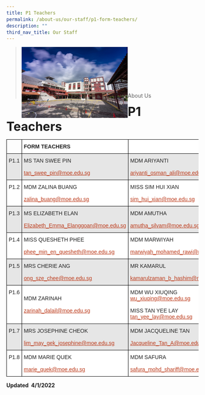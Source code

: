 ```yaml
---
title: P1 Teachers
permalink: /about-us/our-staff/p1-form-teachers/
description: ""
third_nav_title: Our Staff
---
```

><img src="/images/Picture-1-min.jpg"  
     style="width:60%"
			align="left"><br><br><br><br><br><br><br>
>About Us

**<font size=6>P1 Teachers</font>**

<table style="border-collapse:collapse;border-spacing:0" class="tg"><thead><tr><th style="border-color:black;border-style:solid;border-width:1px;font-family:Arial, sans-serif;font-size:14px;font-weight:normal;overflow:hidden;padding:10px 5px;text-align:left;vertical-align:top;word-break:normal"></th><th style="background-color:#FFF;border-color:black;border-style:solid;border-width:1px;color:#222;font-family:Arial, sans-serif;font-size:14px;font-weight:bold;overflow:hidden;padding:10px 5px;text-align:left;vertical-align:top;word-break:normal">FORM TEACHERS</th><th style="background-color:#FFF;border-color:black;border-style:solid;border-width:1px;color:#222;font-family:Arial, sans-serif;font-size:14px;font-weight:normal;overflow:hidden;padding:10px 5px;text-align:left;vertical-align:top;word-break:normal"> </th></tr></thead><tbody><tr><td style="background-color:#E6E6E6;border-color:black;border-style:solid;border-width:1px;color:#222;font-family:Arial, sans-serif;font-size:14px;overflow:hidden;padding:10px 5px;text-align:left;vertical-align:top;word-break:normal">P1.1</td><td style="background-color:#E6E6E6;border-color:black;border-style:solid;border-width:1px;color:#222;font-family:Arial, sans-serif;font-size:14px;overflow:hidden;padding:10px 5px;text-align:left;vertical-align:middle;word-break:normal">MS TAN SWEE PIN<br><br><a href="mailto:tan_swee_pin@moe.edu.sg"><span style="text-decoration:underline;color:#BC3A1A;background-color:transparent">tan_swee_pin@moe.edu.sg</span></a></td><td style="background-color:#E6E6E6;border-color:black;border-style:solid;border-width:1px;color:#222;font-family:Arial, sans-serif;font-size:14px;overflow:hidden;padding:10px 5px;text-align:left;vertical-align:middle;word-break:normal">MDM ARIYANTI<br><br><a href="mailto:ariyanti_osman_ali@moe.edu.sg"><span style="text-decoration:underline;color:#BC3A1A;background-color:transparent">ariyanti_osman_ali@moe.edu.sg</span></a></td></tr><tr><td style="background-color:#FFF;border-color:black;border-style:solid;border-width:1px;color:#222;font-family:Arial, sans-serif;font-size:14px;overflow:hidden;padding:10px 5px;text-align:left;vertical-align:top;word-break:normal">P1.2</td><td style="background-color:#FFF;border-color:black;border-style:solid;border-width:1px;color:#222;font-family:Arial, sans-serif;font-size:14px;overflow:hidden;padding:10px 5px;text-align:left;vertical-align:middle;word-break:normal">MDM ZALINA BUANG<br><br><a href="mailto:zalina_buang@moe.edu.sg"><span style="text-decoration:underline;color:#BC3A1A;background-color:transparent">zalina_buang@moe.edu.sg</span></a></td><td style="background-color:#FFF;border-color:black;border-style:solid;border-width:1px;color:#222;font-family:Arial, sans-serif;font-size:14px;overflow:hidden;padding:10px 5px;text-align:left;vertical-align:middle;word-break:normal">MISS SIM HUI XIAN<br><br><a href="mailto:sim_hui_xian@moe.edu.sg"><span style="text-decoration:underline;color:#BC3A1A;background-color:transparent">sim_hui_xian@moe.edu.sg</span></a></td></tr><tr><td style="background-color:#E6E6E6;border-color:black;border-style:solid;border-width:1px;color:#222;font-family:Arial, sans-serif;font-size:14px;overflow:hidden;padding:10px 5px;text-align:left;vertical-align:top;word-break:normal">P1.3</td><td style="background-color:#E6E6E6;border-color:black;border-style:solid;border-width:1px;color:#222;font-family:Arial, sans-serif;font-size:14px;overflow:hidden;padding:10px 5px;text-align:left;vertical-align:middle;word-break:normal">MS ELIZABETH ELAN<br><br><a href="mailto:Elizabeth_Emma_Elanggoan@moe.edu.sg"><span style="text-decoration:underline;color:#BC3A1A;background-color:transparent">Elizabeth_Emma_Elanggoan@moe.edu.sg</span></a></td><td style="background-color:#E6E6E6;border-color:black;border-style:solid;border-width:1px;color:#222;font-family:Arial, sans-serif;font-size:14px;overflow:hidden;padding:10px 5px;text-align:left;vertical-align:middle;word-break:normal">MDM AMUTHA<br><br><a href="mailto:amutha_silvam@moe.edu.sg"><span style="text-decoration:underline;color:#BC3A1A;background-color:transparent">amutha_silvam@moe.edu.sg</span></a></td></tr><tr><td style="background-color:#FFF;border-color:black;border-style:solid;border-width:1px;color:#222;font-family:Arial, sans-serif;font-size:14px;overflow:hidden;padding:10px 5px;text-align:left;vertical-align:top;word-break:normal">P1.4</td><td style="background-color:#FFF;border-color:black;border-style:solid;border-width:1px;color:#222;font-family:Arial, sans-serif;font-size:14px;overflow:hidden;padding:10px 5px;text-align:left;vertical-align:middle;word-break:normal">MISS QUESHETH PHEE<br><br><a href="mailto:phee_min_en_quesheth@moe.edu.sg"><span style="text-decoration:underline;color:#BC3A1A;background-color:transparent">phee_min_en_quesheth@moe.edu.sg</span></a></td><td style="background-color:#FFF;border-color:black;border-style:solid;border-width:1px;color:#222;font-family:Arial, sans-serif;font-size:14px;overflow:hidden;padding:10px 5px;text-align:left;vertical-align:middle;word-break:normal">MDM MARWIYAH<br><br><a href="mailto:marwiyah_mohamed_rawi@moe.edu.sg"><span style="text-decoration:underline;color:#BC3A1A;background-color:transparent">marwiyah_mohamed_rawi@moe.edu.sg</span></a></td></tr><tr><td style="background-color:#E6E6E6;border-color:black;border-style:solid;border-width:1px;color:#222;font-family:Arial, sans-serif;font-size:14px;overflow:hidden;padding:10px 5px;text-align:left;vertical-align:top;word-break:normal">P1.5</td><td style="background-color:#E6E6E6;border-color:black;border-style:solid;border-width:1px;color:#222;font-family:Arial, sans-serif;font-size:14px;overflow:hidden;padding:10px 5px;text-align:left;vertical-align:middle;word-break:normal">MRS CHERIE ANG<br><br><a href="mailto:ong_sze_chee@moe.edu.sg"><span style="text-decoration:underline;color:#BC3A1A;background-color:transparent">ong_sze_chee@moe.edu.sg</span></a></td><td style="background-color:#E6E6E6;border-color:black;border-style:solid;border-width:1px;color:#222;font-family:Arial, sans-serif;font-size:14px;overflow:hidden;padding:10px 5px;text-align:left;vertical-align:middle;word-break:normal">MR KAMARUL<br><br><a href="mailto:kamarulzaman_b_hashim@moe.edu.sg"><span style="text-decoration:underline;color:#BC3A1A;background-color:transparent">kamarulzaman_b_hashim@moe.edu.sg</span></a></td></tr><tr><td style="background-color:#FFF;border-color:black;border-style:solid;border-width:1px;color:#222;font-family:Arial, sans-serif;font-size:14px;overflow:hidden;padding:10px 5px;text-align:left;vertical-align:top;word-break:normal">P1.6</td><td style="background-color:#FFF;border-color:black;border-style:solid;border-width:1px;color:#222;font-family:Arial, sans-serif;font-size:14px;overflow:hidden;padding:10px 5px;text-align:left;vertical-align:middle;word-break:normal">MDM ZARINAH<br><br><a href="mailto:zarinah_dalail@moe.edu.sg" target="_blank" rel="noopener noreferrer"><span style="text-decoration:underline;color:#BC3A1A;background-color:transparent">zarinah_dalail@moe.edu.sg</span></a></td><td style="background-color:#FFF;border-color:black;border-style:solid;border-width:1px;color:#222;font-family:Arial, sans-serif;font-size:14px;overflow:hidden;padding:10px 5px;text-align:left;vertical-align:middle;word-break:normal">MDM WU XIUQING<br><a href="mailto:wu_xiuqing@moe.edu.sg" target="_blank" rel="noopener noreferrer"><span style="text-decoration:underline;color:#BC3A1A;background-color:transparent">wu_xiuqing@moe.edu.sg</span></a><br><br>MISS TAN YEE LAY<br><a href="mailto:tan_yee_lay@moe.edu.sg" target="_blank" rel="noopener noreferrer"><span style="text-decoration:underline;color:#BC3A1A;background-color:transparent">tan_yee_lay@moe.edu.sg</span></a></td></tr><tr><td style="background-color:#E6E6E6;border-color:black;border-style:solid;border-width:1px;color:#222;font-family:Arial, sans-serif;font-size:14px;overflow:hidden;padding:10px 5px;text-align:left;vertical-align:top;word-break:normal">P1.7</td><td style="background-color:#E6E6E6;border-color:black;border-style:solid;border-width:1px;color:#222;font-family:Arial, sans-serif;font-size:14px;overflow:hidden;padding:10px 5px;text-align:left;vertical-align:middle;word-break:normal">MRS JOSEPHINE CHEOK<br><br><a href="mailto:lim_may_gek_josephine@moe.edu.sg"><span style="text-decoration:underline;color:#BC3A1A;background-color:transparent">lim_may_gek_josephine@moe.edu.sg</span></a></td><td style="background-color:#E6E6E6;border-color:black;border-style:solid;border-width:1px;color:#222;font-family:Arial, sans-serif;font-size:14px;overflow:hidden;padding:10px 5px;text-align:left;vertical-align:middle;word-break:normal">MDM JACQUELINE TAN<br><br><a href="mailto:Jacqueline_Tan_A@moe.edu.sg"><span style="text-decoration:underline;color:#BC3A1A;background-color:transparent">Jacqueline_Tan_A@moe.edu.sg</span></a></td></tr><tr><td style="background-color:#FFF;border-color:black;border-style:solid;border-width:1px;color:#222;font-family:Arial, sans-serif;font-size:14px;overflow:hidden;padding:10px 5px;text-align:left;vertical-align:top;word-break:normal">P1.8</td><td style="background-color:#FFF;border-color:black;border-style:solid;border-width:1px;color:#222;font-family:Arial, sans-serif;font-size:14px;overflow:hidden;padding:10px 5px;text-align:left;vertical-align:middle;word-break:normal">MDM MARIE QUEK<br><br><a href="mailto:marie_quek@moe.edu.sg"><span style="text-decoration:underline;color:#BC3A1A;background-color:transparent">marie_quek@moe.edu.sg</span></a></td><td style="background-color:#FFF;border-color:black;border-style:solid;border-width:1px;color:#222;font-family:Arial, sans-serif;font-size:14px;overflow:hidden;padding:10px 5px;text-align:left;vertical-align:middle;word-break:normal">MDM SAFURA<br><br><a href="mailto:safura_mohd_shariff@moe.edu.sg"><span style="text-decoration:underline;color:#BC3A1A;background-color:transparent">safura_mohd_shariff@moe.edu.sg</span></a></td></tr></tbody></table>

**Updated  4/1/2022**
